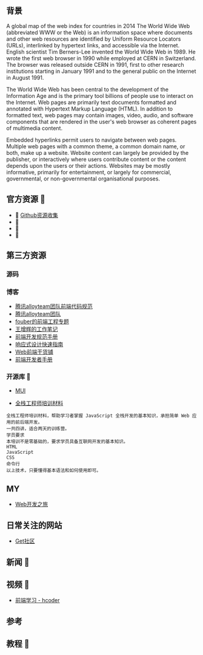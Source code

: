 ## 背景
A global map of the web index for countries in 2014
The World Wide Web (abbreviated WWW or the Web) is an information space where documents and other web resources are identified by Uniform Resource Locators (URLs), interlinked by hypertext links, and accessible via the Internet. English scientist Tim Berners-Lee invented the World Wide Web in 1989. He wrote the first web browser in 1990 while employed at CERN in Switzerland. The browser was released outside CERN in 1991, first to other research institutions starting in January 1991 and to the general public on the Internet in August 1991.

The World Wide Web has been central to the development of the Information Age and is the primary tool billions of people use to interact on the Internet. Web pages are primarily text documents formatted and annotated with Hypertext Markup Language (HTML). In addition to formatted text, web pages may contain images, video, audio, and software components that are rendered in the user's web browser as coherent pages of multimedia content.

Embedded hyperlinks permit users to navigate between web pages. Multiple web pages with a common theme, a common domain name, or both, make up a website. Website content can largely be provided by the publisher, or interactively where users contribute content or the content depends upon the users or their actions. Websites may be mostly informative, primarily for entertainment, or largely for commercial, governmental, or non-governmental organisational purposes.

## 官方资源 💼
- 👨 [Github资源收集](https://segmentfault.com/a/1190000003510001)
- 🏃 
- 👨 
- 🏃 

## 第三方资源

### 源码


### 博客
- [腾讯alloyteam团队前端代码规范](https://www.kancloud.cn/digest/code-guide)
- [腾讯alloyteam团队](http://alloyteam.github.io/CodeGuide/)
- [fouber的前端工程专题](https://www.kancloud.cn/digest/fis#/dashboard)
- [王增辉的工作笔记](https://www.kancloud.cn/iwzh/wzhquestion#/catalog)
- [前端开发规范手册](https://www.kancloud.cn/kancloud/front-end-style-guide)
- [响应式设计快速指南](https://www.kancloud.cn/kancloud/responsive-typography#/catalog)
- [Web前端干货铺](https://www.kancloud.cn/jaya1992/fe-notes#/catalog)
- [前端开发者手册](https://www.kancloud.cn/kancloud/front-end-dev-handbook)

### 开源库 🔧
- [MUI](https://github.com/dcloudio/mui)

- [全栈工程师培训材料](https://github.com/ruanyf/jstraining)
```
全栈工程师培训材料，帮助学习者掌握 JavaScript 全栈开发的基本知识，承担简单 Web 应用的前后端开发。
一共四讲，适合两天的训练营。
学员要求
本培训不是零基础的，要求学员具备互联网开发的基本知识。
HTML
JavaScript
CSS
命令行
以上技术，只要懂得基本语法和如何使用即可。
```

## MY
- [Web开发之旅]()
## 日常关注的网站
- [Get社区](http://get.ftqq.com/?c=default)

## 新闻 📃

## 视频 🎥
- [前端学习 - hcoder](https://github.com/qmsggg/qmsggg_BlogCollect/issues/53)

## 参考

## 教程 🍞
